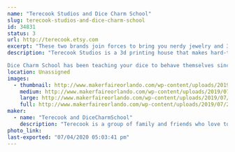 ```yaml
---
name: "Terecook Studios and Dice Charm School"
slug: terecook-studios-and-dice-charm-school
id: 34831
status: 3
url: http://terecook.etsy.com
excerpt: "These two brands join forces to bring you nerdy jewelry and 3d printed cosplay accessories!"
description: "Terecook Studios is a 3d printing house that makes hard-to-find, custom-designed cosplay accessories. Every cosplay seems to have that one !@#$ thing you can't find or make to save your life; Terecook specializes in that one !@#$ thing. 3d printed accessories are great, because they're more durable and less bulky than foam, but lighter and more affordable than metal. Available for any custom 3d printing orders, and we do a few props and toys too!

Dice Charm School has been teaching your dice to behave themselves since 2016, specializing in polyhedral dice jewelry with the highest roll facing out for luck. (Natural 20s not guaranteed.) We also offer hand-drawn pins, pride jewelry, and a few other nerdy treasures!"
location: Unassigned
images:
  - thumbnail: http://www.makerfaireorlando.com/wp-content/uploads/2019/07/2019-07-14-10.07.54.jpg
    medium: http://www.makerfaireorlando.com/wp-content/uploads/2019/07/2019-07-14-10.07.54.jpg
    large: http://www.makerfaireorlando.com/wp-content/uploads/2019/07/2019-07-14-10.07.54.jpg
    full: http://www.makerfaireorlando.com/wp-content/uploads/2019/07/2019-07-14-10.07.54.jpg
maker:
  - name: "Terecook and DiceCharmSchool"
    description: "Terecook is a group of family and friends who love to make things. So far all we have is an Etsy shop and a lot of ambition, but we've got big plans!"
photo_link: 
last-exported: "07/04/2020 05:03:41 pm"
---
```

